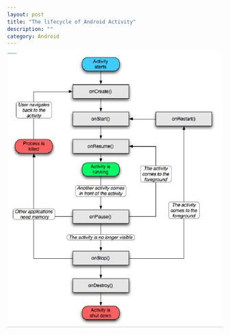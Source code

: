 ```yaml
---
layout: post
title: "The lifecycle of Android Activity"
description: ""
category: Android
---
```


![lifecycle of activity](/assets/images/android-lifecycle.png)